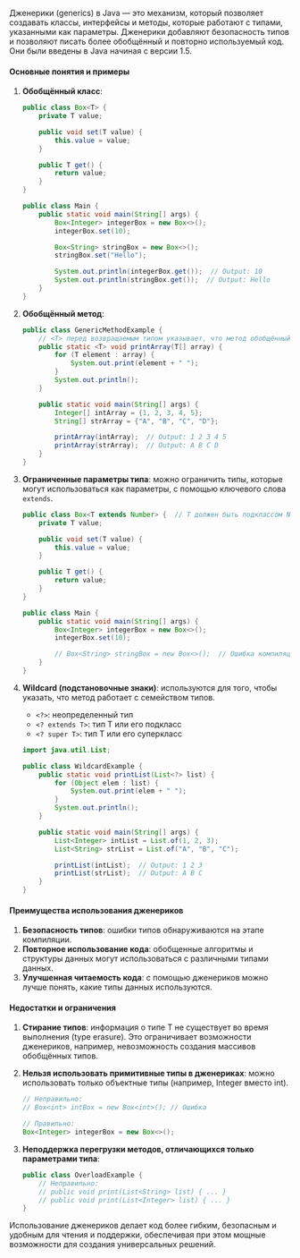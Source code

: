 Дженерики (generics) в Java — это механизм, который позволяет создавать классы, интерфейсы и методы, которые работают с типами, указанными как параметры. Дженерики добавляют безопасность типов и позволяют писать более обобщённый и повторно используемый код. Они были введены в Java начиная с версии 1.5.

#### Основные понятия и примеры

1. **Обобщённый класс**:
    ```java
    public class Box<T> {
        private T value;

        public void set(T value) {
            this.value = value;
        }

        public T get() {
            return value;
        }
    }

    public class Main {
        public static void main(String[] args) {
            Box<Integer> integerBox = new Box<>();
            integerBox.set(10);

            Box<String> stringBox = new Box<>();
            stringBox.set("Hello");

            System.out.println(integerBox.get());  // Output: 10
            System.out.println(stringBox.get());  // Output: Hello
        }
    }
    ```

2. **Обобщённый метод**:
    ```java
    public class GenericMethodExample {
        // <T> перед возвращаемым типом указывает, что метод обобщённый
        public static <T> void printArray(T[] array) {
            for (T element : array) {
                System.out.print(element + " ");
            }
            System.out.println();
        }

        public static void main(String[] args) {
            Integer[] intArray = {1, 2, 3, 4, 5};
            String[] strArray = {"A", "B", "C", "D"};

            printArray(intArray);  // Output: 1 2 3 4 5 
            printArray(strArray);  // Output: A B C D 
        }
    }
    ```

3. **Ограниченные параметры типа**: можно ограничить типы, которые могут использоваться как параметры, с помощью ключевого слова `extends`.

    ```java
    public class Box<T extends Number> {  // T должен быть подклассом Number
        private T value;

        public void set(T value) {
            this.value = value;
        }

        public T get() {
            return value;
        }
    }

    public class Main {
        public static void main(String[] args) {
            Box<Integer> integerBox = new Box<>();
            integerBox.set(10);

            // Box<String> stringBox = new Box<>();  // Ошибка компиляции: String не является подклассом Number
        }
    }
    ```

4. **Wildcard (подстановочные знаки)**: используются для того, чтобы указать, что метод работает с семейством типов.

    - `<?>`: неопределенный тип
    - `<? extends T>`: тип T или его подкласс
    - `<? super T>`: тип T или его суперкласс

    ```java
    import java.util.List;

    public class WildcardExample {
        public static void printList(List<?> list) {
            for (Object elem : list) {
                System.out.print(elem + " ");
            }
            System.out.println();
        }

        public static void main(String[] args) {
            List<Integer> intList = List.of(1, 2, 3);
            List<String> strList = List.of("A", "B", "C");

            printList(intList);  // Output: 1 2 3 
            printList(strList);  // Output: A B C 
        }
    }
    ```

#### Преимущества использования дженериков

1. **Безопасность типов**: ошибки типов обнаруживаются на этапе компиляции.
2. **Повторное использование кода**: обобщенные алгоритмы и структуры данных могут использоваться с различными типами данных.
3. **Улучшенная читаемость кода**: с помощью дженериков можно лучше понять, какие типы данных используются.

#### Недостатки и ограничения

1. **Стирание типов**: информация о типе T не существует во время выполнения (type erasure). Это ограничивает возможности дженериков, например, невозможность создания массивов обобщённых типов.
2. **Нельзя использовать примитивные типы в дженериках**: можно использовать только объектные типы (например, Integer вместо int).

    ```java
    // Неправильно:
    // Box<int> intBox = new Box<int>(); // Ошибка

    // Правильно:
    Box<Integer> integerBox = new Box<>();
    ```

3. **Неподдержка перегрузки методов, отличающихся только параметрами типа**:

    ```java
    public class OverloadExample {
        // Неправильно:
        // public void print(List<String> list) { ... }
        // public void print(List<Integer> list) { ... }
    }
    ```

Использование дженериков делает код более гибким, безопасным и удобным для чтения и поддержки, обеспечивая при этом мощные возможности для создания универсальных решений.